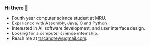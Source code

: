 ### Hi there 👋

* Fourth year computer science student at MRU.
* Experience with Assembly, Java, C and Python.
* Interested in AI, software development, and user interface design.
* Looking for a computer science internship.
* Reach me at tracandrew@gmail.com.

<!--
**CheekBreek/CheekBreek** is a ✨ _special_ ✨ repository because its `README.md` (this file) appears on your GitHub profile.

Here are some ideas to get you started:

- 🔭 I’m currently working on ...
- 🌱 I’m currently learning ...
- 👯 I’m looking to collaborate on ...
- 🤔 I’m looking for help with ...
- 💬 Ask me about ...
- 📫 How to reach me: ...
- 😄 Pronouns: ...
- ⚡ Fun fact: ...
-->
